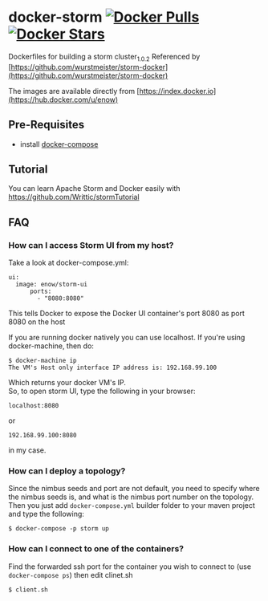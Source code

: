 


# docker-storm [![Docker Pulls](https://img.shields.io/docker/pulls/enow/storm.svg)](https://hub.docker.com/r/enow/storm/) [![Docker Stars](https://img.shields.io/docker/stars/enow/storm.svg)](https://hub.docker.com/r/enow/storm/)

Dockerfiles for building a storm cluster<sub>1.0.2</sub> Referenced by [https://github.com/wurstmeister/storm-docker](https://github.com/wurstmeister/storm-docker)

The images are available directly from [https://index.docker.io](https://hub.docker.com/u/enow)

## Pre-Requisites

- install [docker-compose](http://docs.docker.com/compose/install/)

## Tutorial

You can learn Apache Storm and Docker easily with https://github.com/Writtic/stormTutorial

## FAQ
### How can I access Storm UI from my host?
Take a look at docker-compose.yml:

    ui:
      image: enow/storm-ui
	      ports:
	        - "8080:8080"

This tells Docker to expose the Docker UI container's port 8080 as port 8080 on the host<br/>

If you are running docker natively you can use localhost. If you're using docker-machine, then do:

    $ docker-machine ip
    The VM's Host only interface IP address is: 192.168.99.100

Which returns your docker VM's IP.<br/>
So, to open storm UI, type the following in your browser:

    localhost:8080

or

    192.168.99.100:8080

in my case.

### How can I deploy a topology?
Since the nimbus seeds and port are not default, you need to specify where the nimbus seeds is, and what is the nimbus port number on the topology. Then you just add ```docker-compose.yml``` builder folder to your maven project and type the following:

    $ docker-compose -p storm up

### How can I connect to one of the containers?
Find the forwarded ssh port for the container you wish to connect to (use `docker-compose ps`) then edit clinet.sh

    $ client.sh
